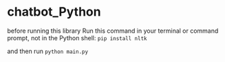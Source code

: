 # chatbot_Python

before running this library Run this command in your terminal or command prompt, not in the Python shell:
```pip install nltk```

and then run ```python main.py```

